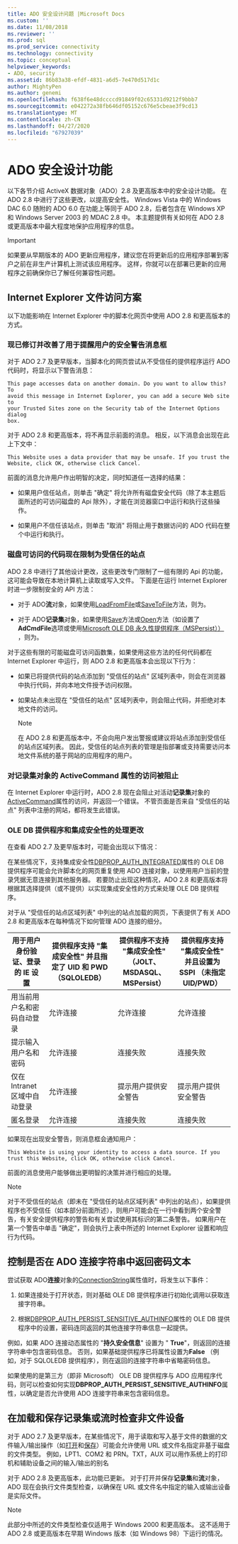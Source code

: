 ```yaml
---
title: ADO 安全设计问题 |Microsoft Docs
ms.custom: ''
ms.date: 11/08/2018
ms.reviewer: ''
ms.prod: sql
ms.prod_service: connectivity
ms.technology: connectivity
ms.topic: conceptual
helpviewer_keywords:
- ADO, security
ms.assetid: 86b83a38-efdf-4831-a6d5-7e470d517d1c
author: MightyPen
ms.author: genemi
ms.openlocfilehash: f638f6e48dccccd91849f02c65331d9212f9bbb7
ms.sourcegitcommit: e042272a38fb646df05152c676e5cbeae3f9cd13
ms.translationtype: MT
ms.contentlocale: zh-CN
ms.lasthandoff: 04/27/2020
ms.locfileid: "67927039"
---
```

# <a name="ado-security-design-features"></a>ADO 安全设计功能
以下各节介绍 ActiveX 数据对象（ADO）2.8 及更高版本中的安全设计功能。 在 ADO 2.8 中进行了这些更改，以提高安全性。 Windows Vista 中的 Windows DAC 6.0 随附的 ADO 6.0 在功能上等同于 ADO 2.8，后者包含在 Windows XP 和 Windows Server 2003 的 MDAC 2.8 中。 本主题提供有关如何在 ADO 2.8 或更高版本中最大程度地保护应用程序的信息。

> [!IMPORTANT]
>  如果要从早期版本的 ADO 更新应用程序，建议您在将更新后的应用程序部署到客户之前在非生产计算机上测试该应用程序。 这样，你就可以在部署已更新的应用程序之前确保你已了解任何兼容性问题。

## <a name="internet-explorer-file-access-scenarios"></a>Internet Explorer 文件访问方案
 以下功能影响在 Internet Explorer 中的脚本化网页中使用 ADO 2.8 和更高版本的方式。

### <a name="revised-and-improved-security-warning-message-box-now-used-to-alert-users"></a>现已修订并改善了用于提醒用户的安全警告消息框
 对于 ADO 2.7 及更早版本，当脚本化的网页尝试从不受信任的提供程序运行 ADO 代码时，将显示以下警告消息：

```console
This page accesses data on another domain. Do you want to allow this? To
avoid this message in Internet Explorer, you can add a secure Web site to
your Trusted Sites zone on the Security tab of the Internet Options dialog
box.
```

 对于 ADO 2.8 和更高版本，将不再显示前面的消息。 相反，以下消息会出现在此上下文中：

```console
This Website uses a data provider that may be unsafe. If you trust the
Website, click OK, otherwise click Cancel.
```

 前面的消息允许用户作出明智的决定，同时知道任一选择的结果：

-   如果用户信任站点，则单击 "确定" 将允许所有磁盘安全代码（除了本主题后面所述的可访问磁盘的 Api 除外），才能在浏览器窗口中运行和执行这些操作。

-   如果用户不信任该站点，则单击 "取消" 将阻止用于数据访问的 ADO 代码在整个中运行和执行。

### <a name="disk-accessible-code-limited-now-to-trusted-sites"></a>磁盘可访问的代码现在限制为受信任的站点
 ADO 2.8 中进行了其他设计更改，这些更改专门限制了一组有限的 Api 的功能，这可能会导致在本地计算机上读取或写入文件。 下面是在运行 Internet Explorer 时进一步限制安全的 API 方法：

-   对于 ADO**流**对象，如果使用[LoadFromFile](../../ado/reference/ado-api/loadfromfile-method-ado.md)或[SaveToFile](../../ado/reference/ado-api/savetofile-method.md)方法，则为。

-   对于 ADO**记录集**对象，如果使用[Save](../../ado/reference/ado-api/save-method.md)方法或[Open](../../ado/reference/ado-api/open-method-ado-recordset.md)方法（如设置了**AdCmdFile**选项或使用[Microsoft OLE DB 永久性提供程序（MSPersist））](../../ado/guide/appendixes/microsoft-ole-db-persistence-provider-ado-service-provider.md) ，则为。

 对于这些有限的可能磁盘可访问函数集，如果使用这些方法的任何代码都在 Internet Explorer 中运行，则 ADO 2.8 和更高版本会出现以下行为：

-   如果已将提供代码的站点添加到 "受信任的站点" 区域列表中，则会在浏览器中执行代码，并向本地文件授予访问权限。

-   如果站点未出现在 "受信任的站点" 区域列表中，则会阻止代码，并拒绝对本地文件的访问。

    > [!NOTE]
    >  在 ADO 2.8 和更高版本中，不会向用户发出警报或建议将站点添加到受信任的站点区域列表。 因此，受信任的站点列表的管理是指部署或支持需要访问本地文件系统的基于网站的应用程序的用户。

### <a name="access-blocked-to-the-activecommand-property-on-recordset-objects"></a>对记录集对象的 ActiveCommand 属性的访问被阻止
 在 Internet Explorer 中运行时，ADO 2.8 现在会阻止对活动**记录集**对象的[ActiveCommand](../../ado/reference/ado-api/activecommand-property-ado.md)属性的访问，并返回一个错误。 不管页面是否来自 "受信任的站点" 列表中注册的网站，都将发生此错误。

### <a name="changes-in-handling-for-ole-db-providers-and-integrated-security"></a>OLE DB 提供程序和集成安全性的处理更改
 在查看 ADO 2.7 及更早版本时，可能会出现以下情况：

 在某些情况下，支持集成安全性[DBPROP_AUTH_INTEGRATED](https://msdn.microsoft.com/library/windows/desktop/ms712973.aspx)属性的 OLE DB 提供程序可能会允许脚本化的网页重复使用 ADO 连接对象，以使用用户当前的登录凭据无意连接到其他服务器。 若要防止出现这种情况，ADO 2.8 和更高版本将根据其选择提供（或不提供）以实现集成安全性的方式来处理 OLE DB 提供程序。

 对于从 "受信任的站点区域列表" 中列出的站点加载的网页，下表提供了有关 ADO 2.8 和更高版本在每种情况下如何管理 ADO 连接的细分。

|用于用户身份验证、登录的 IE 设置|提供程序支持 "集成安全性" 并且指定了 UID 和 PWD （SQLOLEDB）|提供程序不支持 "集成安全性" （JOLT、MSDASQL、MSPersist）|提供程序支持 "集成安全性" 并且设置为 SSPI （未指定 UID/PWD）|
|------------------------------------------------|----------------------------------------------------------------------------------------|----------------------------------------------------------------------------------|-------------------------------------------------------------------------------------------------|
|用当前用户名和密码自动登录|允许连接|允许连接|允许连接|
|提示输入用户名和密码|允许连接|连接失败|连接失败|
|仅在 Intranet 区域中自动登录|允许连接|提示用户提供安全警告|提示用户提供安全警告|
|匿名登录|允许连接|连接失败|连接失败|

 如果现在出现安全警告，则消息框会通知用户：

```console
This Website is using your identity to access a data source. If you trust this Website, click OK, otherwise click Cancel.
```

 前面的消息使用户能够做出更明智的决策并进行相应的处理。

> [!NOTE]
>  对于不受信任的站点（即未在 "受信任的站点区域列表" 中列出的站点），如果提供程序也不受信任（如本部分前面所述），则用户可能会在一行中看到两个安全警告，有关安全提供程序的警告和有关尝试使用其标识的第二条警告。 如果用户在第一个警告中单击 "确定"，则会执行上表中所述的 Internet Explorer 设置和响应行为代码。

## <a name="controlling-whether-password-text-is-returned-in-ado-connection-strings"></a>控制是否在 ADO 连接字符串中返回密码文本
 尝试获取 ADO**连接**对象的[ConnectionString](../../ado/reference/ado-api/connectionstring-property-ado.md)属性值时，将发生以下事件：

1.  如果连接处于打开状态，则对基础 OLE DB 提供程序进行初始化调用以获取连接字符串。

2.  根据[DBPROP_AUTH_PERSIST_SENSITIVE_AUTHINFO](https://msdn.microsoft.com/library/windows/desktop/ms714905.aspx)属性的 OLE DB 提供程序中的设置，密码连同返回的其他连接字符串信息一起提供。

 例如，如果 ADO 连接动态属性的 "**持久安全信息**" 设置为 " **True**"，则返回的连接字符串中包含密码信息。 否则，如果基础提供程序已将属性设置为**False** （例如，对于 SQLOLEDB 提供程序），则在返回的连接字符串中省略密码信息。

 如果使用的是第三方（即非 Microsoft） OLE DB 提供程序与 ADO 应用程序代码，则可以检查如何实现**DBPROP_AUTH_PERSIST_SENSITIVE_AUTHINFO**属性，以确定是否允许使用 ADO 连接字符串来包含密码信息。

## <a name="checking-for-non-file-devices-when-loading-and-saving-recordsets-or-streams"></a>在加载和保存记录集或流时检查非文件设备
 对于 ADO 2.7 及更早版本，在某些情况下，用于读取和写入基于文件的数据的文件输入/输出操作（如[打开](../../ado/reference/ado-api/open-method-ado-recordset.md)和[保存](../../ado/reference/ado-api/save-method.md)）可能会允许使用 URL 或文件名指定非基于磁盘的文件类型。 例如，LPT1、COM2 和 PRN。TXT，AUX 可以用作系统上的打印机和辅助设备之间的输入/输出的别名

 对于 ADO 2.8 及更高版本，此功能已更新。 对于打开并保存**记录集**和**流**对象，ADO 现在会执行文件类型检查，以确保在 URL 或文件名中指定的输入或输出设备是实际文件。

> [!NOTE]
>  此部分中所述的文件类型检查仅适用于 Windows 2000 和更高版本。 这不适用于 ADO 2.8 或更高版本在早期 Windows 版本（如 Windows 98）下运行的情况。
